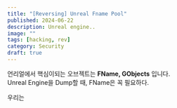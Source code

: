 ```yaml
---
title: "[Reversing] Unreal Fname Pool"
published: 2024-06-22
description: Unreal engine..
image: ""
tags: [hacking, rev]
category: Security
draft: true
---
```


언리얼에서 핵심이되는 오브젝트는 **FName, GObjects** 입니다.<br>
Unreal Engine을 Dump할 때, FName은 꼭 필요하다. 

우리는 
